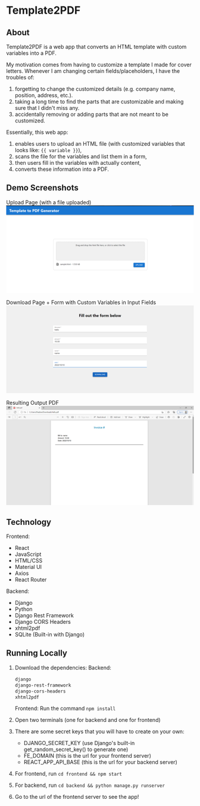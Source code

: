 # Template2PDF

## About

Template2PDF is a web app that converts an HTML template with custom variables into a PDF.

My motivation comes from having to customize a template I made for cover letters. Whenever I am changing certain fields/placeholders, I have the troubles of:

1. forgetting to change the customized details (e.g. company name, position, address, etc.).
2. taking a long time to find the parts that are customizable and making sure that I didn't miss any.
3. accidentally removing or adding parts that are not meant to be customized.

Essentially, this web app:

1. enables users to upload an HTML file (with customized variables that looks like: `{{ variable }}`),
2. scans the file for the variables and list them in a form,
3. then users fill in the variables with actually content,
4. converts these information into a PDF.

## Demo Screenshots

Upload Page (with a file uploaded)
![Upload Page](<./demo_screenshots/Screenshot%20(339).png>)

Download Page + Form with Custom Variables in Input Fields
![Download Page](<./demo_screenshots/Screenshot%20(341).png>)

Resulting Output PDF
![Resulting PDF](<./demo_screenshots/Screenshot%20(342).png>)

## Technology

Frontend:

- React
- JavaScript
- HTML/CSS
- Material UI
- Axios
- React Router

Backend:

- Django
- Python
- Django Rest Framework
- Django CORS Headers
- xhtml2pdf
- SQLite (Built-in with Django)

## Running Locally

1. Download the dependencies:
   Backend:

   ```
   django
   django-rest-framework
   django-cors-headers
   xhtml2pdf
   ```

   Frontend:
   Run the command `npm install`

2. Open two terminals (one for backend and one for frontend)
3. There are some secret keys that you will have to create on your own:

   - DJANGO_SECRET_KEY (use Django's built-in get_random_secret_key() to generate one)
   - FE_DOMAIN (this is the url for your frontend server)
   - REACT_APP_API_BASE (this is the url for your backend server)

4. For frontend, run `cd frontend && npm start`
5. For backend, run `cd backend && python manage.py runserver`
6. Go to the url of the frontend server to see the app!
